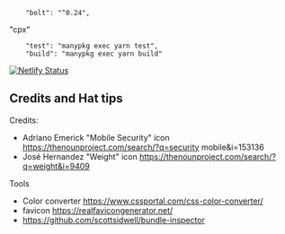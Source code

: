 		"bolt": "^0.24",
  "cpx"

		"test": "manypkg exec yarn test",
		"build": "manypkg exec yarn build"


[![Netlify Status](https://api.netlify.com/api/v1/badges/25734112-d205-4789-ad2f-bfcdf8d65252/deploy-status)](https://app.netlify.com/sites/offirmo-monorepo/deploys)



## Credits and Hat tips

Credits:
- Adriano Emerick "Mobile Security" icon https://thenounproject.com/search/?q=security mobile&i=153136
- José Hernandez "Weight" icon https://thenounproject.com/search/?q=weight&i=9409

Tools
- Color converter https://www.cssportal.com/css-color-converter/
- favicon https://realfavicongenerator.net/
- https://github.com/scottsidwell/bundle-inspector
